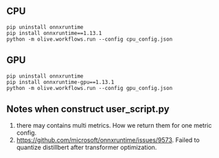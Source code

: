 ## CPU
```
pip uninstall onnxruntime
pip install onnxruntime==1.13.1
python -m olive.workflows.run --config cpu_config.json
```

## GPU
```
pip uninstall onnxruntime
pip install onnxruntime-gpu==1.13.1
python -m olive.workflows.run --config gpu_config.json
```


## Notes when construct user_script.py
1. there may contains multi metrics. How we return them for one metric config.
2. https://github.com/microsoft/onnxruntime/issues/9573. Failed to quantize distillbert after transformer optimization.
